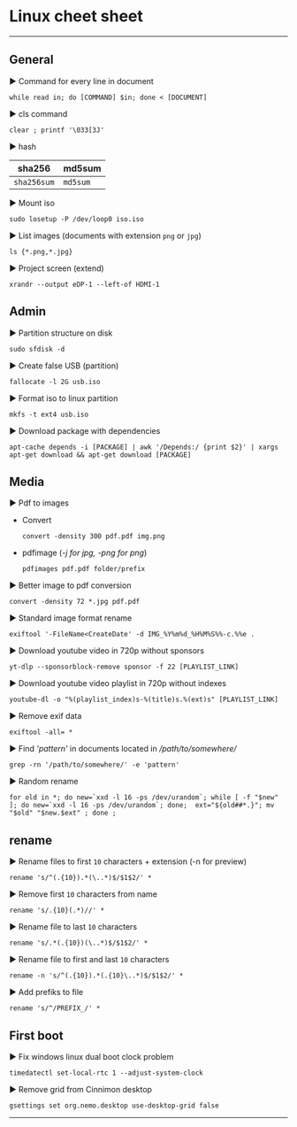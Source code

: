 # Linux cheet sheet
---

## General

► Command for every line in document

    while read in; do [COMMAND] $in; done < [DOCUMENT]  

► cls command

    clear ; printf '\033[3J'

► hash

|sha256     |md5sum  |
|-----------|--------|
|`sha256sum`|`md5sum`|
    

► Mount iso

    sudo losetup -P /dev/loop0 iso.iso 

► List images (documents with extension `png` or `jpg`)

    ls {*.png,*.jpg}

► Project screen (extend)

    xrandr --output eDP-1 --left-of HDMI-1

## Admin

► Partition structure on disk

    sudo sfdisk -d 

► Create false USB (partition)

    fallocate -l 2G usb.iso

► Format iso to linux partition

    mkfs -t ext4 usb.iso

► Download package with dependencies

    apt-cache depends -i [PACKAGE] | awk '/Depends:/ {print $2}' | xargs  apt-get download && apt-get download [PACKAGE]

## Media

► Pdf to images
* Convert

    `convert -density 300 pdf.pdf img.png`

* pdfimage (*-j for jpg, -png for png*)

    `pdfimages pdf.pdf folder/prefix`

► Better image to pdf conversion

    convert -density 72 *.jpg pdf.pdf

► Standard image format rename

    exiftool '-FileName<CreateDate' -d IMG_%Y%m%d_%H%M%S%%-c.%%e .

► Download youtube video in 720p without sponsors

    yt-dlp --sponsorblock-remove sponsor -f 22 [PLAYLIST_LINK]


► Download youtube video playlist in 720p without indexes

    youtube-dl -o "%(playlist_index)s-%(title)s.%(ext)s" [PLAYLIST_LINK]

► Remove exif data

    exiftool -all= *

► Find *'pattern'* in documents located in */path/to/somewhere/* 

    grep -rn '/path/to/somewhere/' -e 'pattern'

► Random rename

    for old in *; do new=`xxd -l 16 -ps /dev/urandom`; while [ -f "$new" ]; do new=`xxd -l 16 -ps /dev/urandom`; done;  ext="${old##*.}"; mv "$old" "$new.$ext" ; done ;

## rename

► Rename files to first `10` characters + extension (-n for preview)

    rename 's/^(.{10}).*(\..*)$/$1$2/' *

► Remove first `10` characters from name

    rename 's/.{10}(.*)//' *

► Rename file to last `10` characters

    rename 's/.*(.{10})(\..*)$/$1$2/' *

► Rename file to first and last `10` characters

    rename -n 's/^(.{10}).*(.{10}\..*)$/$1$2/' *

► Add prefiks to file

    rename 's/^/PREFIX_/' *

## First boot

► Fix windows linux dual boot clock problem

    timedatectl set-local-rtc 1 --adjust-system-clock

► Remove grid from Cinnimon desktop 

    gsettings set org.nemo.desktop use-desktop-grid false

---
